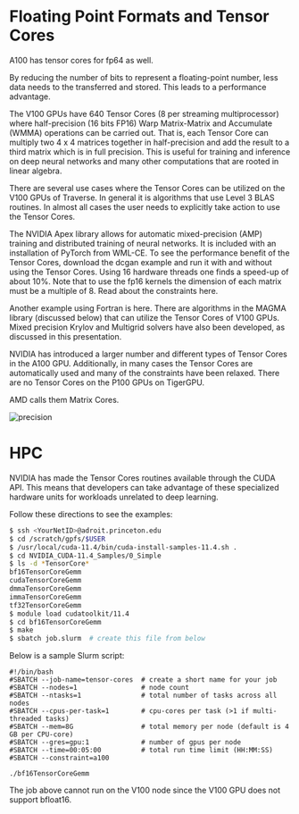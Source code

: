 # Floating Point Formats and Tensor Cores

A100 has tensor cores for fp64 as well.

By reducing the number of bits to represent a floating-point number, less data needs to the transferred and stored. This leads to a performance advantage.

The V100 GPUs have 640 Tensor Cores (8 per streaming multiprocessor) where half-precision (16 bits FP16) Warp Matrix-Matrix and Accumulate (WMMA) operations can be carried out. That is, each Tensor Core can multiply two 4 x 4 matrices together in half-precision and add the result to a third matrix which is in full precision. This is useful for training and inference on deep neural networks and many other computations that are rooted in linear algebra.

There are several use cases where the Tensor Cores can be utilized on the V100 GPUs of Traverse. In general it is algorithms that use Level 3 BLAS routines. In almost all cases the user needs to explicitly take action to use the Tensor Cores.

The NVIDIA Apex library allows for automatic mixed-precision (AMP) training and distributed training of neural networks. It is included with an installation of PyTorch from WML-CE. To see the performance benefit of the Tensor Cores, download the dcgan example and run it with and without using the Tensor Cores. Using 16 hardware threads one finds a speed-up of about 10%. Note that to use the fp16 kernels the dimension of each matrix must be a multiple of 8. Read about the constraints here.

Another example using Fortran is here. There are algorithms in the MAGMA library (discussed below) that can utilize the Tensor Cores of V100 GPUs. Mixed precision Krylov and Multigrid solvers have also been developed, as discussed in this presentation.

NVIDIA has introduced a larger number and different types of Tensor Cores in the A100 GPU. Additionally, in many cases the Tensor Cores are automatically used and many of the constraints have been relaxed. There are no Tensor Cores on the P100 GPUs on TigerGPU.

AMD calls them Matrix Cores.

![precision](https://blogs.nvidia.com/wp-content/uploads/2020/05/tf32-Mantissa-chart-hi-res-FINAL.png.webp)

# HPC

NVIDIA has made the Tensor Cores routines available through the CUDA API. This means that developers can take advantage of these specialized hardware units for workloads unrelated to deep learning.

Follow these directions to see the examples:

```bash
$ ssh <YourNetID>@adroit.princeton.edu
$ cd /scratch/gpfs/$USER
$ /usr/local/cuda-11.4/bin/cuda-install-samples-11.4.sh .
$ cd NVIDIA_CUDA-11.4_Samples/0_Simple
$ ls -d *TensorCore*
bf16TensorCoreGemm
cudaTensorCoreGemm
dmmaTensorCoreGemm
immaTensorCoreGemm
tf32TensorCoreGemm
$ module load cudatoolkit/11.4
$ cd bf16TensorCoreGemm
$ make
$ sbatch job.slurm  # create this file from below
```

Below is a sample Slurm script:

```
#!/bin/bash
#SBATCH --job-name=tensor-cores  # create a short name for your job
#SBATCH --nodes=1                # node count
#SBATCH --ntasks=1               # total number of tasks across all nodes
#SBATCH --cpus-per-task=1        # cpu-cores per task (>1 if multi-threaded tasks)
#SBATCH --mem=8G                 # total memory per node (default is 4 GB per CPU-core)
#SBATCH --gres=gpu:1             # number of gpus per node
#SBATCH --time=00:05:00          # total run time limit (HH:MM:SS)
#SBATCH --constraint=a100

./bf16TensorCoreGemm
```

The job above cannot run on the V100 node since the V100 GPU does not support bfloat16.
